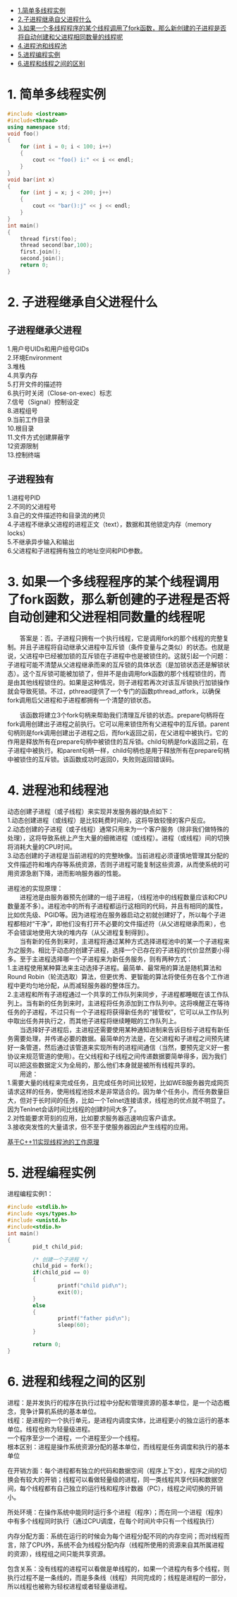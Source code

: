 * [1.简单多线程实例](#1-简单多线程实例)
* [2.子进程继承自父进程什么](#2-子进程继承自父进程什么)
* [3.如果一个多线程程序的某个线程调用了fork函数，那么新创建的子进程是否将自动创建和父进程相同数量的线程呢](#3-如果一个多线程程序的某个线程调用了fork函数那么新创建的子进程是否将自动创建和父进程相同数量的线程呢)
* [4.进程池和线程池](#4-进程池和线程池)
* [5.进程编程实例](#5-进程编程实例)
* [6.进程和线程之间的区别](#6-进程和线程之间的区别)


# 1. 简单多线程实例
```c++
#include <iostream>
#include<thread>
using namespace std;
void foo()
{
	for (int i = 0; i < 100; i++)
	{
		cout << "foo() i:" << i << endl;
	}
}
void bar(int x)
{
	for (int j = x; j < 200; j++)
	{
		cout << "bar():j" << j << endl;
	}
}
int main()
{
	thread first(foo);
	thread second(bar,100);
	first.join();
	second.join();
	return 0;
}
```
# 2. 子进程继承自父进程什么
子进程继承父进程
--------------
1.用户号UIDs和用户组号GIDs   
2.环境Environment   
3.堆栈   
4.共享内存   
5.打开文件的描述符   
6.执行时关闭（Close-on-exec）标志   
7.信号（Signal）控制设定   
8.进程组号   
9.当前工作目录   
10.根目录   
11.文件方式创建屏蔽字   
12资源限制   
13.控制终端  

子进程独有
--------
1.进程号PID   
2.不同的父进程号   
3.自己的文件描述符和目录流的拷贝   
4.子进程不继承父进程的进程正文（text），数据和其他锁定内存（memory locks）   
5.不继承异步输入和输出  
6.父进程和子进程拥有独立的地址空间和PID参数。  

# 3. 如果一个多线程程序的某个线程调用了fork函数，那么新创建的子进程是否将自动创建和父进程相同数量的线程呢
　　答案是：否。子进程只拥有一个执行线程，它是调用fork的那个线程的完整复制。并且子进程将自动继承父进程中互斥锁（条件变量与之类似）的状态。也就是说，父进程中已经被加锁的互斥锁在子进程中也是被锁住的。这就引起一个问题：子进程可能不清楚从父进程继承而来的互斥锁的具体状态（是加锁状态还是解锁状态）。这个互斥锁可能被加锁了，但并不是由调用fork函数的那个线程锁住的，而是由其他线程锁住的。如果是这种情况，则子进程若再次对该互斥锁执行加锁操作就会导致死锁。不过，pthread提供了一个专门的函数pthread_atfork，以确保fork调用后父进程和子进程都拥有一个清楚的锁状态。
  
　　该函数将建立3个fork句柄来帮助我们清理互斥锁的状态。prepare句柄将在fork调用创建出子进程之前执行。它可以用来锁住所有父进程中的互斥锁。parent句柄则是fork调用创建出子进程之后，而fork返回之前，在父进程中被执行。它的作用是释放所有在prepare句柄中被锁住的互斥锁。child句柄是fork返回之前，在子进程中被执行。和parent句柄一样，child句柄也是用于释放所有在prepare句柄中被锁住的互斥锁。该函数成功时返回0，失败则返回错误码。
  
# 4. 进程池和线程池
动态创建子进程（或子线程）来实现并发服务器的缺点如下：  
1.动态创建进程（或线程）是比较耗费时间的，这将导致较慢的客户反应。  
2.动态创建的子进程（或子线程）通常只用来为一个客户服务（除非我们做特殊的处理），这将导致系统上产生大量的细微进程（或线程）。进程（或线程）间的切换将消耗大量的CPU时间。  
3.动态创建的子进程是当前进程的的完整映像。当前进程必须谨慎地管理其分配的文件描述符和堆内存等系统资源，否则子进程可能复制这些资源，从而使系统的可用资源急剧下降，进而影响服务器的性能。  

进程池的实现原理：  
　　进程池是由服务器预先创建的一组子进程，（线程池中的线程数量应该和CPU数量差不多）。进程池中的所有子进程都运行这相同的代码，并且有相同的属性，比如优先级、PGID等。因为进程池在服务器启动之初就创建好了，所以每个子进程都相对“干净”，即他们没有打开不必要的文件描述符（从父进程继承而来），也不会错误地使用大块的堆内存（从父进程复制得到）。  
　　当有新的任务到来时，主进程将通过某种方式选择进程池中的某一个子进程来为之服务。相比于动态的创建子进程，选择一个已存在的子进程的代价显然要小得多。至于主进程选择哪一个子进程来为新任务服务，则有两种方式：  
1.主进程使用某种算法来主动选择子进程。最简单、最常用的算法是随机算法和Round Robin（轮流选取）算法，但更优秀、更智能的算法将使任务在各个工作进程中更均匀地分配，从而减轻服务器的整体压力。  
2.主进程和所有子进程通过一个共享的工作队列来同步，子进程都睡眠在该工作队列上。当有新的任务到来时，主进程将任务添加到工作队列中。这将唤醒正在等待任务的子进程，不过只有一个子进程将获得新任务的“接管权”，它可以从工作队列中取出任务并执行之，而其他子进程将继续睡眠的工作队列上。  
　　当选择好子进程后，主进程还需要使用某种通知进制来告诉目标子进程有新任务需要处理，并传递必要的数据。最简单的方法是，在父进程和子进程之间预先建好一条管道，然后通过该管道来实现所有的进程间通信（当然，要预先定义好一套协议来规范管道的使用）。在父线程和子线程之间传递数据要简单得多，因为我们可以把这些数据定义为全局的，那么他们本身就是被所有线程共享的。  
　　用途：  
1.需要大量的线程来完成任务，且完成任务时间比较短，比如WEB服务器完成网页请求这样的任务，使用线程池技术是非常适合的。因为单个任务小，而任务数量巨大，但对于长时间的任务，比如一个Telnet连接请求，线程池的优点就不明显了。因为Tenlnet会话时间比线程的创建时间大多了。  
2.对性能要求苛刻的应用，比如要求服务器迅速响应客户请求。  
3.接收突发性的大量请求，但不至于使服务器因此产生线程的应用。  

[基于C++11实现线程池的工作原理](https://www.cnblogs.com/ailumiyana/p/10016965.html)

# 5. 进程编程实例
进程编程实例1：  
```c
#include <stdlib.h>
#include <sys/types.h>
#include <unistd.h>
#include<stdio.h>
int main()
{
        pid_t child_pid;

        /* 创建一个子进程 */
        child_pid = fork();
        if(child_pid == 0)
        {
                printf("child pid\n");
                exit(0);
        }
        else
        {
                printf("father pid\n");
                sleep(60);
        }

        return 0;
}
```

# 6. 进程和线程之间的区别
进程：是并发执行的程序在执行过程中分配和管理资源的基本单位，是一个动态概念，竞争计算机系统的基本单位。  
线程：是进程的一个执行单元，是进程内调度实体，比进程更小的独立运行的基本单位。线程也称为轻量级进程。  
一个程序至少一个进程，一个进程至少一个线程。  
根本区别：进程是操作系统资源分配的基本单位，而线程是任务调度和执行的基本单位

在开销方面：每个进程都有独立的代码和数据空间（程序上下文），程序之间的切换会有较大的开销；线程可以看做轻量级的进程，同一类线程共享代码和数据空间，每个线程都有自己独立的运行栈和程序计数器（PC），线程之间切换的开销小。

所处环境：在操作系统中能同时运行多个进程（程序）；而在同一个进程（程序）中有多个线程同时执行（通过CPU调度，在每个时间片中只有一个线程执行）

内存分配方面：系统在运行的时候会为每个进程分配不同的内存空间；而对线程而言，除了CPU外，系统不会为线程分配内存（线程所使用的资源来自其所属进程的资源），线程组之间只能共享资源。

包含关系：没有线程的进程可以看做是单线程的，如果一个进程内有多个线程，则执行过程不是一条线的，而是多条线（线程）共同完成的；线程是进程的一部分，所以线程也被称为轻权进程或者轻量级进程。
